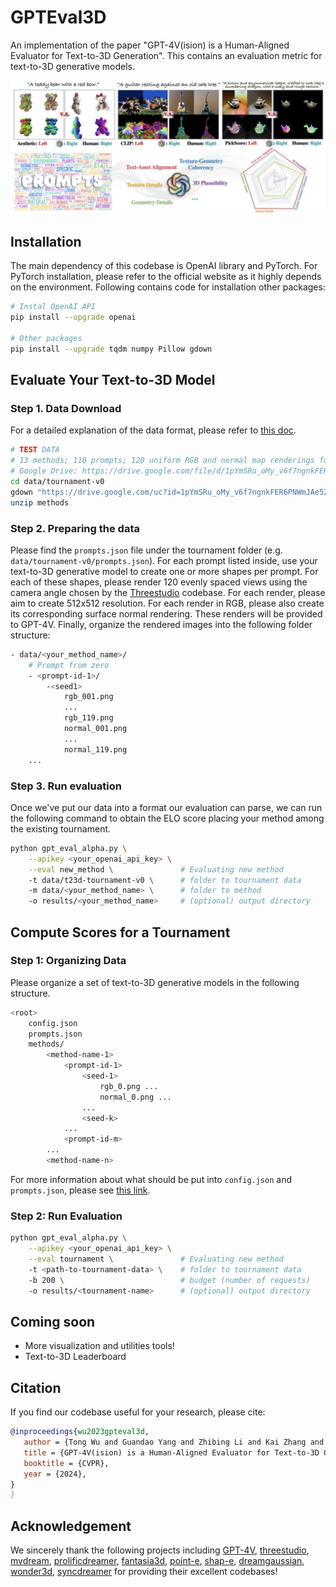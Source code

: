 # GPTEval3D

An implementation of the paper "GPT-4V(ision) is a Human-Aligned Evaluator for Text-to-3D Generation". 
This contains an evaluation metric for text-to-3D generative models.

![teaser](assets/teaser.png)

## Installation

The main dependency of this codebase is OpenAI library and PyTorch. 
For PyTorch installation, please refer to the official website as it highly depends on the environment.
Following contains code for installation other packages:

```bash
# Instal OpenAI API
pip install --upgrade openai

# Other packages
pip install --upgrade tqdm numpy Pillow gdown
```

## Evaluate Your Text-to-3D Model

### Step 1. Data Download

For a detailed explanation of the data format, please refer to [this doc](assets/data_format.md).

```bash
# TEST DATA
# 13 methods; 110 prompts; 120 uniform RGB and normal map renderings for each.
# Google Drive: https://drive.google.com/file/d/1pYmSRu_oMy_v6f7ngnkFER6PNWmJAe52/view?usp=sharing
cd data/tournament-v0
gdown "https://drive.google.com/uc?id=1pYmSRu_oMy_v6f7ngnkFER6PNWmJAe52"
unzip methods
```

### Step 2. Preparing the data

Please find the `prompts.json` file under the tournament folder (e.g. `data/tournament-v0/prompts.json`).
For each prompt listed inside, use your text-to-3D generative model to create one or more shapes per prompt.
For each of these shapes, please render 120 evenly spaced views using the camera angle chosen by the [Threestudio](https://github.com/threestudio-project/threestudio) codebase.
For each render, please aim to create 512x512 resolution.
For each render in RGB, please also create its corresponding surface normal rendering.
These renders will be provided to GPT-4V.
Finally, organize the rendered images into the following folder structure:

```bash
- data/<your_method_name>/
    # Prompt from zero
    - <prompt-id-1>/
        -<seed1>
            rgb_001.png
            ...
            rgb_119.png
            normal_001.png
            ...
            normal_119.png
    ...
```

### Step 3. Run evaluation

Once we've put our data into a format our evaluation can parse, we can run the following command to obtain the ELO score placing your method among the existing tournament.

```bash
python gpt_eval_alpha.py \
    --apikey <your_openai_api_key> \
    --eval new_method \               # Evaluating new method
    -t data/t23d-tournament-v0 \      # folder to tournament data
    -m data/<your_method_name> \      # folder to method
    -o results/<your_method_name>     # (optional) output directory
```

## Compute Scores for a Tournament

### Step 1: Organizing Data

Please organize a set of text-to-3D generative models in the following structure.

```bash
<root>
    config.json
    prompts.json
    methods/
        <method-name-1>
            <prompt-id-1>
                <seed-1>
                    rgb_0.png ...
                    normal_0.png ...   
                ...
                <seed-k>
            ...
            <prompt-id-m>
        ...
        <method-name-n>
```

For more information about what should be put into `config.json` and `prompts.json`,
please see [this link](assets/data_format.md).

### Step 2: Run Evaluation

```bash
python gpt_eval_alpha.py \
    --apikey <your_openai_api_key> \
    --eval tournament \               # Evaluating new method
    -t <path-to-tournament-data> \    # folder to tournament data
    -b 200 \                          # budget (number of requests)
    -o results/<tournament-name>      # (optional) output directory
```

## Coming soon

- More visualization and utilities tools!
- Text-to-3D Leaderboard

## Citation

If you find our codebase useful for your research, please cite:

```bibtex
@inproceedings{wu2023gpteval3d,
   author = {Tong Wu and Guandao Yang and Zhibing Li and Kai Zhang and Ziwei Liu and Leonidas Guibas and Dahua Lin and Gordon Wetzstein},
   title = {GPT-4V(ision) is a Human-Aligned Evaluator for Text-to-3D Generation},
   booktitle = {CVPR},
   year = {2024},
}
}
```
## Acknowledgement
We sincerely thank the following projects including [GPT-4V](https://chat.openai.com/), [threestudio](https://github.com/threestudio-project/threestudio), [mvdream](https://github.com/MV-Dream/MVDream), [prolificdreamer](https://github.com/thu-ml/prolificdreamer), [fantasia3d](https://github.com/Gorilla-Lab-SCUT/Fantasia3D), [point-e](https://github.com/openai/point-e), [shap-e](https://github.com/openai/shap-e), [dreamgaussian](https://github.com/dreamgaussian/dreamgaussian), [wonder3d](https://github.com/xxlong0/Wonder3D), [syncdreamer](https://github.com/liuyuan-pal/SyncDreamer) for providing their excellent codebases!
